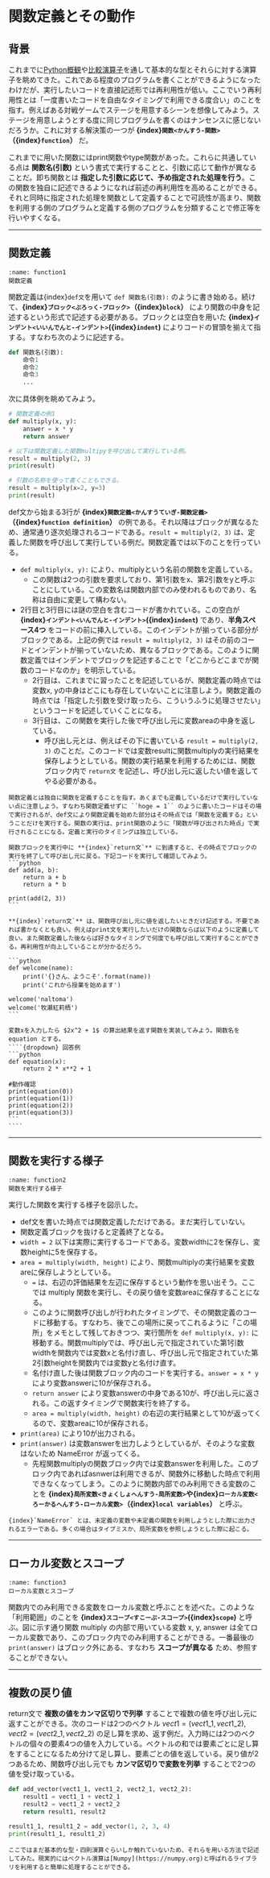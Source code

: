 # 関数定義とその動作

## 背景
これまでに[Python概観](./week1)や[比較演算子](./week2)を通して基本的な型とそれらに対する演算子を眺めてきた。これである程度のプログラムを書くことができるようになったわけだが、実行したいコードを直接記述形では再利用性が低い。ここでいう再利用性とは「一度書いたコードを自由なタイミングで利用できる度合い」のことを指す。例えばある対戦ゲームでステージを用意するシーンを想像してみよう。ステージを用意しようとする度に同じプログラムを書くのはナンセンスに感じないだろうか。これに対する解決策の一つが **{index}`関数<かんすう-関数>`（{index}`function`）** だ。

これまでに用いた関数にはprint関数やtype関数があった。これらに共通している点は **関数名(引数)** という書式で実行することと、引数に応じて動作が異なることだ。即ち関数とは **指定した引数に応じて、予め指定された処理を行う**。この関数を独自に記述できるようになれば前述の再利用性を高めることができる。それと同時に指定された処理を関数として定義することで可読性が高まり、関数を利用する側のプログラムと定義する側のプログラムを分類することで修正等を行いやすくなる。

---
## 関数定義
```{figure} ./figs/function1.svg
:name: function1
関数定義
```

関数定義は{index}`def文`を用いて ``def 関数名(引数):`` のように書き始める。続けて、**{index}`ブロック<ぶろっく-ブロック>`（{index}`block`）** により関数の中身を記述するという形式で記述する必要がある。ブロックとは空白を用いた **{index}`インデント<いいんでんと-インデント>`({index}`indent`)** によりコードの冒頭を揃えて指する。すなわち次のように記述する。
```python
def 関数名(引数):
    命令1
    命令2
    命令3
    ...
```

次に具体例を眺めてみよう。

```python
# 関数定義の例1
def multiply(x, y):
    answer = x * y
    return answer

# 以下は関数定義した関数multipyを呼び出して実行している例。
result = multiply(2, 3)
print(result)

# 引数の名称を使って書くこともできる。
result = multiply(x=2, y=3)
print(result)
```

def文から始まる3行が **{index}`関数定義<かんすうていぎ-関数定義>`（{index}`function definition`）** の例である。それ以降はブロックが異なるため、通常通り逐次処理されるコードである。``result = multiply(2, 3)`` は、定義した関数を呼び出して実行している例だ。関数定義では以下のことを行っている。
- ``def multiply(x, y):`` により、multiplyという名前の関数を定義している。
  - この関数は2つの引数を要求しており、第1引数をx、第2引数をyと呼ぶことにしている。この変数名は関数内部でのみ使われるものであり、名称は自由に変更して構わない。
- 2行目と3行目には謎の空白を含むコードが書かれている。この空白が **{index}`インデント<いんでんと-インデント>`({index}`indent`)** であり、**半角スペース4つ** をコードの前に挿入している。このインデントが揃っている部分がブロックである。上記の例では ``result = multiply(2, 3)`` はその前のコードとインデントが揃っていないため、異なるブロックである。このように関数定義ではインデントでブロックを記述することで「どこからどこまでが関数のコードなのか」を明示している。
  - 2行目は、これまでに習ったことを記述しているが、関数定義の時点では変数x, yの中身はどこにも存在していないことに注意しよう。関数定義の時点では「指定した引数を受け取ったら、こういうふうに処理させたい」というコードを記述していくことになる。
  - 3行目は、この関数を実行した後で呼び出し元に変数areaの中身を返している。
    - 呼び出し元とは、例えばその下に書いている ``result = multiply(2, 3)`` のことだ。このコードでは変数resultに関数multiplyの実行結果を保存しようとしている。関数の実行結果を利用するためには、関数ブロック内で ``return文`` を記述し、呼び出し元に返したい値を返してやる必要がある。

```{note}
関数定義とは独自に関数を定義することを指す。あくまでも定義しているだけで実行していない点に注意しよう。すなわち関数定義せずに ``hoge = 1`` のように書いたコードはその場で実行されるが、def文により関数定義を始めた部分はその時点では「関数を定義する」ということだけを実行する。関数の実行は、print関数のように「関数が呼び出された時点」で実行されることになる。定義と実行のタイミングは独立している。
```

````{note}
関数ブロックを実行中に **{index}`return文`** に到達すると、その時点でブロックの実行を終了して呼び出し元に戻る。下記コードを実行して確認してみよう。
```python
def add(a, b):
    return a + b
    return a * b

print(add(2, 3))
```
````

````{note}
**{index}`return文`** は、関数呼び出し元に値を返したいときだけ記述する。不要であれば書かなくとも良い。例えばprint文を実行したいだけの関数ならば以下のように定義して良い。また関数定義した後ならば好きなタイミングで何度でも呼び出して実行することができる。再利用性が向上していることが分かるだろう。

```python
def welcome(name):
    print('{}さん、ようこそ'.format(name))
    print('これから授業を始めます')

welcome('naltoma')
welcome('牧瀬紅莉栖')
```
````

`````{admonition} 検討
変数xを入力したら $2x^2 + 1$ の算出結果を返す関数を実装してみよう。関数名を equation とする。
````{dropdown} 回答例
```python
def equation(x):
    return 2 * x**2 + 1

#動作確認
print(equation(0))
print(equation(1))
print(equation(2))
print(equation(3))
```
````
`````

---
## 関数を実行する様子
```{figure} ./figs/function2.svg
:name: function2
関数を実行する様子
```

実行した関数を実行する様子を図示した。
- def文を書いた時点では関数定義しただけである。まだ実行していない。
- 関数定義ブロックを抜けると定義終了となる。
- ``width = 2`` 以下は実際に実行するコードである。変数widthに2を保存し、変数heightに5を保存する。
- ``area = multiply(width, height)`` により、関数multiplyの実行結果を変数areに保存しようとしている。
  - ``=`` は、右辺の評価結果を左辺に保存するという動作を思い出そう。ここでは multiply 関数を実行し、その戻り値を変数areaに保存することになる。
  - このように関数呼び出しが行われたタイミングで、その関数定義のコードに移動する。すなわち、後でこの場所に戻ってこれるように「この場所」をメモとして残しておきつつ、実行箇所を ``def multiply(x, y):`` に移動する。関数multiplyでは、呼び出し元で指定されていた第1引数widthを関数内では変数xと名付け直し、呼び出し元で指定されていた第2引数heightを関数内では変数yと名付け直す。
  - 名付け直した後は関数ブロック内のコードを実行する。``answer = x * y`` により変数answerに10が保存される。
  - ``return answer`` により変数answerの中身である10が、呼び出し元に返される。この返すタイミングで関数実行を終了する。
  - ``area = multiply(width, height)`` の右辺の実行結果として10が返ってくるので、変数areaに10が保存される。
- ``print(area)`` により10が出力される。
- ``print(answer)`` は変数answerを出力しようとしているが、そのような変数はないため NameError が返ってくる。
  - 先程関数multiplyの関数ブロック内では変数answerを利用した。このブロック内であればasnwerは利用できるが、関数外に移動した時点で利用できなくなってしまう。このように関数内部でのみ利用できる変数のことを **{index}`局所変数<きょくしょへんすう-局所変数>`や{index}`ローカル変数<ろーかるへんすう-ローカル変数>`（{index}`local variables`）** と呼ぶ。

```{note}
{index}`NameError` とは、未定義の変数や未定義の関数を利用しようとした際に出力されるエラーである。多くの場合はタイプミスか、局所変数を参照しようとした際に起こる。
```

---
## ローカル変数とスコープ
```{figure} ./figs/function3.svg
:name: function3
ローカル変数とスコープ
```

関数内でのみ利用できる変数をローカル変数と呼ぶことを述べた。このような「利用範囲」のことを **{index}`スコープ<すこーぷ-スコープ>`({index}`scope`)** と呼ぶ。図に示す通り関数 multiply の内部で用いている変数 x, y, answer は全てローカル変数であり、このブロック内でのみ利用することができる。一番最後の ``print(answer)`` はブロック外にある、すなわち **スコープが異なる** ため、参照することができない。

---
## 複数の戻り値
return文で **複数の値をカンマ区切りで列挙** することで複数の値を呼び出し元に返すことができる。次のコードは2つのベクトル $vect1 = (vect1\_1, vect1\_2), vect2 = (vect2\_1, vect2\_2)$ の足し算を求め、返す例だ。入力時には2つのベクトルの個々の要素4つの値を入力している。ベクトルの和では要素ごとに足し算をすることになるため分けて足し算し、要素ごとの値を返している。戻り値が2つあるため、関数呼び出し元でも **カンマ区切りで変数を列挙** することで2つの値を受け取っている。
```python
def add_vector(vect1_1, vect1_2, vect2_1, vect2_2):
    result1 = vect1_1 + vect2_1
    result2 = vect1_2 + vect2_2
    return result1, result2

result1_1, result1_2 = add_vector(1, 2, 3, 4)
print(result1_1, result1_2)
```

```{tip}
ここではまだ基本的な型・四則演算ぐらいしか触れていないため、それらを用いる方法で記述してみた。現実的にはベクトル演算は[Numpy](https://numpy.org)と呼ばれるライブラリを利用すると簡単に処理することができる。
```
